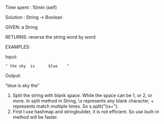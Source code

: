 Time spent : 10min (self)

Solution : String -> Boolean	

GIVEN: a String

RETURNS: reverse the string word by word

EXAMPLES:

Input: 

```
" the sky  is      blue    "
```

Output: 

"blue is sky the"



1. Split the string with blank space. While the space can be 1, or 2, or more. In split method in String, \s represents any blank character, + represents match multiple times. So s.split("\\\s+").
2. First I use hashmap and stringbuilder, it is not efficient. So use built-in method will be faster.
